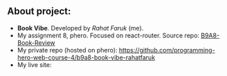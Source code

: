 ## About project:
- **Book Vibe**. Developed by *Rahat Faruk* (me).
- My assignment 8, phero. Focused on react-router. Source repo: [B9A8-Book-Review](https://github.com/ProgrammingHero1/B9A8-Book-Review)
- My private repo (hosted on phero): https://github.com/programming-hero-web-course-4/b9a8-book-vibe-rahatfaruk 
- My live site: 

